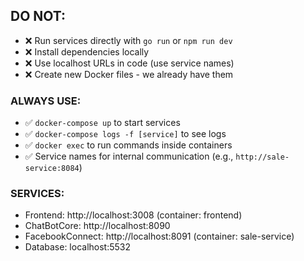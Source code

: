 ## DO NOT:
- ❌ Run services directly with `go run` or `npm run dev`
- ❌ Install dependencies locally
- ❌ Use localhost URLs in code (use service names)
- ❌ Create new Docker files - we already have them

### ALWAYS USE:
- ✅ `docker-compose up` to start services
- ✅ `docker-compose logs -f [service]` to see logs
- ✅ `docker exec` to run commands inside containers
- ✅ Service names for internal communication (e.g., `http://sale-service:8084`)

### SERVICES:
- Frontend: http://localhost:3008 (container: frontend)
- ChatBotCore: http://localhost:8090
- FacebookConnect: http://localhost:8091 (container: sale-service)
- Database: localhost:5532  